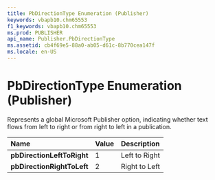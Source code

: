 ```yaml
---
title: PbDirectionType Enumeration (Publisher)
keywords: vbapb10.chm65553
f1_keywords: vbapb10.chm65553
ms.prod: PUBLISHER
api_name: Publisher.PbDirectionType
ms.assetid: cb4f69e5-88a0-ab05-d61c-8b770cea147f
ms.locale: en-US
---
```



# PbDirectionType Enumeration (Publisher)

Represents a global Microsoft Publisher option, indicating whether text flows from left to right or from right to left in a publication.



|**Name**|**Value**|**Description**|
|:-----|:-----|:-----|
| **pbDirectionLeftToRight**|1|Left to Right|
| **pbDirectionRightToLeft**|2|Right to Left|

